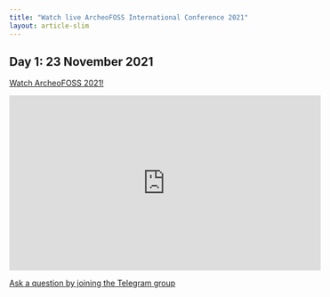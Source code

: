 ```yaml
---
title: "Watch live ArcheoFOSS International Conference 2021"
layout: article-slim
---
```


## Day 1: 23 November 2021

[Watch ArcheoFOSS 2021!](https://youtu.be/W66NZtZTmIY)

<div class="embed-responsive embed-responsive-16by9">
    <iframe width="560" height="315" src="https://youtu.be/embed/W66NZtZTmIY " frameborder="0" allow="accelerometer; autoplay; clipboard-write; encrypted-media; gyroscope; picture-in-picture" allowfullscreen></iframe>
</div>

[Ask a question by joining the Telegram group](https://t.me/ArcheoFOSS)